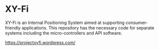 # XY-Fi
XY-Fi is an Internal Positioning System aimed at supporting consumer-friendly applications. This repository has the necessary code for separate systems including the micro-controllers and API software.

https://projectxyfi.wordpress.com/
